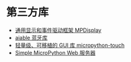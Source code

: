 # 第三方库

- [通用显示和事件驱动框架 MPDisplay](mpdisplay/readme.md)
- [aiable 蓝牙库](蓝牙库aiable/readme.md)
- [轻量级、可移植的 GUI 库 micropython-touch](micropython-touch/readme.md)
- [Simple MicroPython Web 服务器](simplemicropythonweb/readme.md)